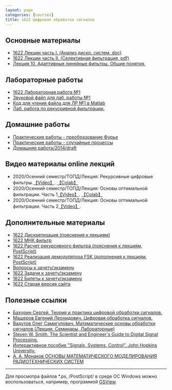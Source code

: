 ```yaml
---
layout: page
categories: [courses]
title: 1622 Цифровая обработка сигналов
---
```


## Основные материалы
* [1622 Лекции часть I. (Анализ дискр. систем, doc)](http://it6-1622.narod.ru/DAT/dsp1.doc)
* [1622 Лекции часть II. (Селективная фильтрация, pdf)](http://it6-1622.narod.ru/DAT/dsp2.pdf) 
* [Лекция 10. Адаптивные линейные фильтры. Общие понятия.](dsp_lect_stub)

## Лабораторные работы
* [1622 Лабораторная работа №1](https://colab.research.google.com/github/RF-Lab/lab_sources/blob/master/notebooks/firdesign.ipynb) 
* [Звуковой файл для лаб. работы №1](https://github.com/RF-Lab/lab_sources/blob/master/x.dat)
* [Код для чтения файла для ЛР №1 в Matlab](https://github.com/RF-Lab/lab_sources/blob/master/read_signal_for_fir_lab.m)
* [Лаб. работа по рекусривной фильтрации.](https://drive.google.com/open?id=1kKoaLVgDsEYLz6gQC-qG4ou6IMc_MaDA)

## Домашние работы
 * [Практические работы - преобразование Фурье](dsp_practice_2)
 * [Практические работы - случайные процессы](dsp_practice_3)
 * [Домашняя работа/2014/draft](https://drive.google.com/open?id=1Vy9vrmJFPgXNYv6X1Q5XgMUUPhupQEh9)
 
## Видео материалы online лекций
* 2020/Осенний семестр/ТОПД/Лекция: Рекурсивные цифровые фильтры.[【Video】](https://youtu.be/yZkFOkpRENs). [【Colab】](https://colab.research.google.com/drive/1_666ICMCVZyA-13Dp3hb89Anguirn5Jc?usp=sharing) 
* 2020/Осенний семестр/ТОПД/Лекция: Основы оптимальной фильтрации. Часть 1[【Video】](https://youtu.be/tu_AgBmTKuY). [【Colab】](https://colab.research.google.com/drive/1VZTdcZdpLTvFJbIz19rFuvR92PuNg9k4?usp=sharing) 
* 2020/Осенний семестр/ТОПД/Лекция: Основы оптимальной фильтрации. Часть 2[【Video】](https://youtu.be/csht13O-daE).




## Дополнительные материалы
 * [1622 Дискретизация (пояснения к лекциям)](http://it6-1622.narod.ru/DAT/discrete.pdf)
 * [1622 МНК фильтр](https://skydrive.live.com/redir?resid=4B0E3DEF3E07AA0B!130&authkey=!AJCPvlLzXRhVaIM)
 * [1622 Расчет рекурсивного фильтра (пояснения к лекциям, PostScript)](http://it6-1622.narod.ru/DAT/iir.ps)
 * [1622 Реализация демодулятора FSK (дополнения к лекциям, PostScript)](http://it6-1622.narod.ru/DAT/dspmodem.ps) 
 * [Вопросы к зачету/экзамену](/courses_content/1622_dsp_questions)
 * [1622 Задачи к зачету/экзамену](https://docs.google.com/open?id=0B2bD1_LXPeFjOWM2ZTkwZjktZTE2YS00MDU1LThlNGMtYzgxYTliYjY2MmQ2) 
 * [1622 Билеты к зачету/экзамену](http://it6-1622.narod.ru/DAT/1622bil.xls)
 * [ 1622 Старая версия сайта](http://it6-1622.narod.ru/)

## Полезные ссылки
* [Бахурин Сергей. Теория и практика цифровой обработки сигналов.](http://www.dsplib.ru/) 
* [Машеров Евгений Леонидович. Цифровая обработка сигналов.](http://dsp-book.narod.ru/) 
* [Вадутов Олег Самигулович. Математические основы обработки сигналов (Лекции, Семинары, Лабораторные)](http://portal.tpu.ru:7777/SHARED/v/VOS/study/disc1/Tab)
* [Steven W. Smith. The Scientist and Engineer's Guide to Digital Signal Processing.](http://www.dspguide.com/) 
* [Интерактивное пособие "Signals, Systems, Control". John Hopkins University.](http://www.jhu.edu/~signals/)
* [А. А. Монаков ОСНОВЫ МАТЕМАТИЧЕСКОГО МОДЕЛИРОВАНИЯ РАДИОТЕХНИЧЕСКИХ СИСТЕМ](http://www.ict.edu.ru/ft/005599/Monakov1.pdf)

---

Для просмотра файлов *.ps, /PostScript/ в среде ОС Windows можно воспользоваться, например, программой [GSView](http://pages.cs.wisc.edu/~ghost/gsview/).
